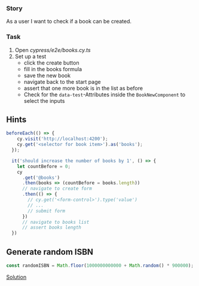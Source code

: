 ### Story

As a user I want to check if a book can be created.

### Task

1. Open _cypress/e2e/books.cy.ts_
2. Set up a test
    - click the create button
    - fill in the books formula
    - save the new book
    - navigate back to the start page
    - assert that one more book is in the list as before
    - Check for the `data-test`-Attributes inside the `BookNewComponent` to select the inputs

## Hints

```typescript
beforeEach(() => {
    cy.visit('http://localhost:4200');
    cy.get('<selector for book item>').as('books');
  });

  it('should increase the number of books by 1', () => {
    let countBefore = 0;
    cy
      .get('@books')
      .then(books => (countBefore = books.length))
      // navigate to create form
      .then(() => {
        // cy.get('<form-control>').type('value')
        // ...
        // submit form
      })
      // navigate to books list
      // assert books length
  })
```

## Generate random ISBN

```typescript
const randomISBN = Math.floor(1000000000000 + Math.random() * 900000);
```

[Solution](https://github.com/martinakraus/angular-advanced-workshop/commit/83cad8eba2e0bfe2ac908a7f3ddcc6fd7ae821a2)
